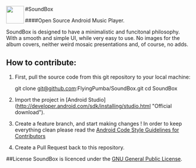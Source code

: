 #SoundBox
<img src="https://lh6.ggpht.com/NcqkrK4LSYmibGhPrASVG_T9g_d7okECwf1PAyckjlqNlT2CQvWfF4nNoDq04t9tz-U=w300" align="left" width="48" height="48" /> 

####Open Source Android Music Player.

SoundBox is designed to have a minimalistic and funcitonal philosophy. With a smooth and simple UI, while very easy to use. No images for the album covers, neither weird mosaic presentations and, of course, no adds.

## How to contribute:

1) First, pull the source code from this git repository to your local machine:

    git clone git@github.com:FlyingPumba/SoundBox.git
    cd SoundBox

2) Import the project in [Android Studio] (http://developer.android.com/sdk/installing/studio.html "Official download").

3) Create a feature branch, and start making changes ! In order to keep everything clean please read the [Android Code Style Guidelines for Contributors](http://source.android.com/source/code-style.html)

4) Create a Pull Request back to this repository.


##License 
SoundBox is licenced under the [GNU General Public License](http://www.gnu.org/copyleft/gpl.html "General Public License").
